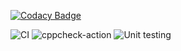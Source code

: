 
[![Codacy Badge](https://api.codacy.com/project/badge/Grade/6723706fb7d342b18499a30bd58344e8)](https://app.codacy.com/manual/99002595/Genesis?utm_source=github.com&utm_medium=referral&utm_content=99002595/Genesis&utm_campaign=Badge_Grade_Dashboard)

![CI](https://github.com/99002595/Genesis/workflows/CI/badge.svg)
![cppcheck-action](https://github.com/99002595/Genesis/workflows/cppcheck-action/badge.svg)
![Unit testing](https://github.com/99002595/Genesis/workflows/Unit%20testing/badge.svg)
